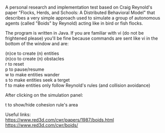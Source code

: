 A personal research and implementation test based on Craig Reynold's paper "Flocks, Herds, and Schools: A Distributed Behavioral Model" that describes a very simple approach used to simulate a group of autonomous agents (called "Boids" by Reynold) acting like in bird or fish flocks.  

The program is written in Java. If you are familiar with vi (do not be frightened please) you'll be fine because commands are sent like vi in the bottom of the window and are:  
  
(n)ce       to create (n) entities  
(n)co       to create (n) obstacles  
r           to reset  
p           to pause/resume  
w           to make entities wander  
s           to make entities seek a terget  
f           to make entities only follow Reynold's rules (and collision avoidance)  
  
After clicking on the simulation panel:  
  
t           to show/hide cohesion rule's area  
  
Useful links:  
https://www.red3d.com/cwr/papers/1987/boids.html  
https://www.red3d.com/cwr/boids/  
